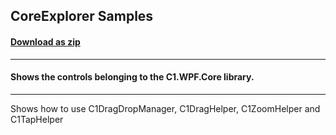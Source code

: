 ## CoreExplorer Samples
#### [Download as zip](https://grapecity.github.io/DownGit/#/home?url=https://github.com/GrapeCity/ComponentOne-WPF-Samples/tree/master/NET_5/Core/CoreExplorer)
____
#### Shows the controls belonging to the C1.WPF.Core library.
____
Shows how to use C1DragDropManager, C1DragHelper, C1ZoomHelper and C1TapHelper
